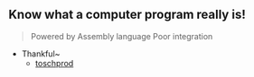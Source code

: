 ## Know what a computer program really is!
> Powered by Assembly language
> Poor integration

- Thankful~
  - [toschprod](https://toschprod.wordpress.com/category/tutorials/)
